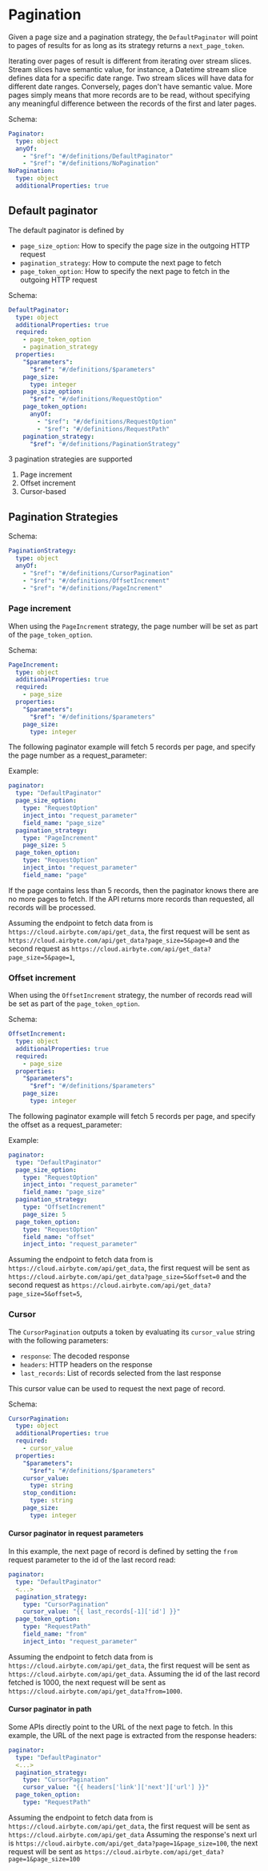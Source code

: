 # Pagination

Given a page size and a pagination strategy, the `DefaultPaginator` will point to pages of results for as long as its strategy returns a `next_page_token`.

Iterating over pages of result is different from iterating over stream slices.
Stream slices have semantic value, for instance, a Datetime stream slice defines data for a specific date range. Two stream slices will have data for different date ranges.
Conversely, pages don't have semantic value. More pages simply means that more records are to be read, without specifying any meaningful difference between the records of the first and later pages.

Schema:

```yaml
Paginator:
  type: object
  anyOf:
    - "$ref": "#/definitions/DefaultPaginator"
    - "$ref": "#/definitions/NoPagination"
NoPagination:
  type: object
  additionalProperties: true
```

## Default paginator

The default paginator is defined by

- `page_size_option`: How to specify the page size in the outgoing HTTP request
- `pagination_strategy`: How to compute the next page to fetch
- `page_token_option`: How to specify the next page to fetch in the outgoing HTTP request

Schema:

```yaml
DefaultPaginator:
  type: object
  additionalProperties: true
  required:
    - page_token_option
    - pagination_strategy
  properties:
    "$parameters":
      "$ref": "#/definitions/$parameters"
    page_size:
      type: integer
    page_size_option:
      "$ref": "#/definitions/RequestOption"
    page_token_option:
      anyOf:
        - "$ref": "#/definitions/RequestOption"
        - "$ref": "#/definitions/RequestPath"
    pagination_strategy:
      "$ref": "#/definitions/PaginationStrategy"
```

3 pagination strategies are supported

1. Page increment
2. Offset increment
3. Cursor-based

## Pagination Strategies

Schema:

```yaml
PaginationStrategy:
  type: object
  anyOf:
    - "$ref": "#/definitions/CursorPagination"
    - "$ref": "#/definitions/OffsetIncrement"
    - "$ref": "#/definitions/PageIncrement"
```

### Page increment

When using the `PageIncrement` strategy, the page number will be set as part of the `page_token_option`.

Schema:

```yaml
PageIncrement:
  type: object
  additionalProperties: true
  required:
    - page_size
  properties:
    "$parameters":
      "$ref": "#/definitions/$parameters"
    page_size:
      type: integer
```

The following paginator example will fetch 5 records per page, and specify the page number as a request_parameter:

Example:

```yaml
paginator:
  type: "DefaultPaginator"
  page_size_option:
    type: "RequestOption"
    inject_into: "request_parameter"
    field_name: "page_size"
  pagination_strategy:
    type: "PageIncrement"
    page_size: 5
  page_token_option:
    type: "RequestOption"
    inject_into: "request_parameter"
    field_name: "page"
```

If the page contains less than 5 records, then the paginator knows there are no more pages to fetch.
If the API returns more records than requested, all records will be processed.

Assuming the endpoint to fetch data from is `https://cloud.airbyte.com/api/get_data`,
the first request will be sent as `https://cloud.airbyte.com/api/get_data?page_size=5&page=0`
and the second request as `https://cloud.airbyte.com/api/get_data?page_size=5&page=1`,

### Offset increment

When using the `OffsetIncrement` strategy, the number of records read will be set as part of the `page_token_option`.

Schema:

```yaml
OffsetIncrement:
  type: object
  additionalProperties: true
  required:
    - page_size
  properties:
    "$parameters":
      "$ref": "#/definitions/$parameters"
    page_size:
      type: integer
```

The following paginator example will fetch 5 records per page, and specify the offset as a request_parameter:

Example:

```yaml
paginator:
  type: "DefaultPaginator"
  page_size_option:
    type: "RequestOption"
    inject_into: "request_parameter"
    field_name: "page_size"
  pagination_strategy:
    type: "OffsetIncrement"
    page_size: 5
  page_token_option:
    type: "RequestOption"
    field_name: "offset"
    inject_into: "request_parameter"
```

Assuming the endpoint to fetch data from is `https://cloud.airbyte.com/api/get_data`,
the first request will be sent as `https://cloud.airbyte.com/api/get_data?page_size=5&offset=0`
and the second request as `https://cloud.airbyte.com/api/get_data?page_size=5&offset=5`,

### Cursor

The `CursorPagination` outputs a token by evaluating its `cursor_value` string with the following parameters:

- `response`: The decoded response
- `headers`: HTTP headers on the response
- `last_records`: List of records selected from the last response

This cursor value can be used to request the next page of record.

Schema:

```yaml
CursorPagination:
  type: object
  additionalProperties: true
  required:
    - cursor_value
  properties:
    "$parameters":
      "$ref": "#/definitions/$parameters"
    cursor_value:
      type: string
    stop_condition:
      type: string
    page_size:
      type: integer
```

#### Cursor paginator in request parameters

In this example, the next page of record is defined by setting the `from` request parameter to the id of the last record read:

```yaml
paginator:
  type: "DefaultPaginator"
  <...>
  pagination_strategy:
    type: "CursorPagination"
    cursor_value: "{{ last_records[-1]['id'] }}"
  page_token_option:
    type: "RequestPath"
    field_name: "from"
    inject_into: "request_parameter"
```

Assuming the endpoint to fetch data from is `https://cloud.airbyte.com/api/get_data`,
the first request will be sent as `https://cloud.airbyte.com/api/get_data`.
Assuming the id of the last record fetched is 1000,
the next request will be sent as `https://cloud.airbyte.com/api/get_data?from=1000`.

#### Cursor paginator in path

Some APIs directly point to the URL of the next page to fetch. In this example, the URL of the next page is extracted from the response headers:

```yaml
paginator:
  type: "DefaultPaginator"
  <...>
  pagination_strategy:
    type: "CursorPagination"
    cursor_value: "{{ headers['link']['next']['url'] }}"
  page_token_option:
    type: "RequestPath"
```

Assuming the endpoint to fetch data from is `https://cloud.airbyte.com/api/get_data`,
the first request will be sent as `https://cloud.airbyte.com/api/get_data`
Assuming the response's next url is `https://cloud.airbyte.com/api/get_data?page=1&page_size=100`,
the next request will be sent as `https://cloud.airbyte.com/api/get_data?page=1&page_size=100`
